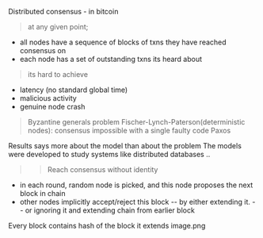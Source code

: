 Distributed consensus - in bitcoin
>at any given point;
- all nodes have a sequence of blocks of txns they have reached consensus on
- each node has a set of outstanding txns its heard about

>its hard to achieve
- latency (no standard global time)
- malicious activity
- genuine node crash
>Byzantine generals problem
>Fischer-Lynch-Paterson(deterministic nodes): consensus impossible with a single faulty code
>Paxos

Results says more about the model than about the problem
The models were developed to study systems like distributed databases
..
>> Reach consensus without identity
- in each round, random node is picked, and this node proposes the next block in chain
- other nodes implicitly accept/reject this block
-- by either extending it.
-- or ignoring it and extending chain from earlier block

Every block contains hash of the block it extends
image.png



